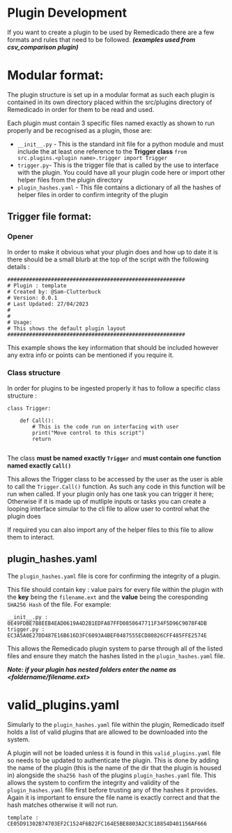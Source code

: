 # Plugin Development
If you want to create a plugin to be used by Remedicado there are a few formats and rules that need to be followed.  ***(examples used from csv_comparison plugin)***

# Modular format:
The plugin structure is set up in a modular format as such each plugin is contained in its own directory placed within the src/plugins directory of Remedicado in order for them to be read and used.

Each plugin must contain 3 specific files named exactly as shown to run properly and be recognised as a plugin, those are:
* `__init__.py` - This is the standard init file for a python module and must include the at least one reference to the **Trigger class** `from src.plugins.<plugin name>.trigger import Trigger`
* `trigger.py`- This is the trigger file that is called by the use to interface with the plugin. You could have all your plugin code here or import other helper files from the plugin directory
* `plugin_hashes.yaml` - This file contains a dictionary of all the hashes of helper files in order to confirm integrity of the plugin

## Trigger file format:
### Opener
In order to make it obvious what your plugin does and how up to date it is there should be a small blurb at the top of the script with the following details :
```
#########################################################
# Plugin : template
# Created by: @Sam-Clutterbuck
# Version: 0.0.1
# Last Updated: 27/04/2023
#
#
# Usage:
# This shows the default plugin layout
#########################################################
```
This example shows the key information that should be included however any extra info or points can be mentioned if you require it.
### Class structure
In order for plugins to be ingested properly it has to follow a specific class structure : 
```
class Trigger:
    
    def Call():
		# This is the code run on interfacing with user
        print("Move control to this script")
        return
	
```
The class **must be named exactly `Trigger`** and **must contain one function named exactly `Call()`**

This allows the Trigger class to be accessed by the user as the user is able to call the `Trigger.Call()` function. As such any code in this function will be run when called. If your plugin only has one task you can trigger it here; Otherwise if it is made up of mutliple inputs or tasks you can create a looping interface simular to the cli file to allow user to control what the plugin does

If required you can also import any of the helper files to this file to allow them to interact.

## plugin_hashes.yaml
The `plugin_hashes.yaml` file is core for confirming the integrity of a plugin.

This file should contain key : value pairs for every file within the plugin with the **key** being the `filename.ext` and the **value** being the coresponding `SHA256 Hash` of the file. For example:

```
__init__.py : 0E49FDBE7B8EEB4EAD0619A4D2B1EDFA87FFD0850647711F34F5D96C9078F4DB
trigger.py : EC3A5A0E27DD487E16B616D3FC6093A4BEF0487555ECD80826CFF485FFE2574E
```

This allows the Remedicado plugin system to parse through all of the listed files and ensure they match the hashes listed in the `plugin_hashes.yaml` file.

***Note: if your plugin has nested folders enter the name as <foldername/filename.ext>***

# valid_plugins.yaml
Simularly to the `plugin_hashes.yaml` file within the plugin, Remedicado itself holds a list of valid plugins that are allowed to be downloaded into the system.

A plugin will not be loaded unless it is found in this `valid_plugins.yaml` file so needs to be updated to authenticate the plugin. This is done by adding the name of the plugin (this is the name of the dir that the plugin is housed in) alongside the `sha256 hash` of the plugins `plugin_hashes.yaml` file. This allows the system to confirm the integrity and validity of the `plugin_hashes.yaml` file first before trusting any of the hashes it provides. Again it is important to ensure the file name is exactly correct and that the hash matches otherwise it will not run.
```
template : CE05D91302B74703EF2C1524F6B22FC164E5BE8803A2C3C18854D401156AF666
```
